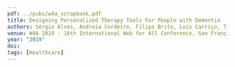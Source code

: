 ```yaml
---
pdf: ../pubs/w4a_scrapbook.pdf
title: Designing Personalized Therapy Tools For People with Dementia
authors: Sérgio Alves, Andreia Cordeiro, Filipa Brito, Luís Carriço, Tiago Guerreiro
venue: W4A 2019 - 16th International Web for All Conference, San Francisco, USA, May, 2019
year: "2019"
doi: 
tags: [Healthcare]
---
```

